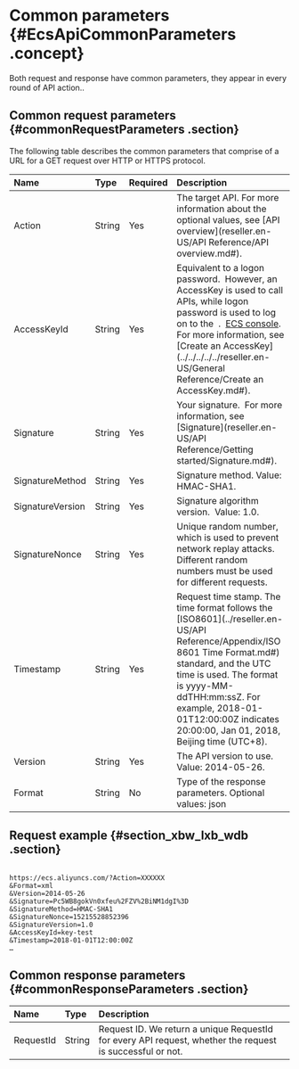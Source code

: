 # Common parameters {#EcsApiCommonParameters .concept}

Both request and response have common parameters, they appear in every round of API action..

## Common request parameters {#commonRequestParameters .section}

The following table describes the common parameters that comprise of a URL for a GET request over HTTP or HTTPS protocol.

|Name|Type|Required|Description|
|:---|:---|:-------|:----------|
|Action|String|Yes|The target API. For more information about the optional values, see [API overview](reseller.en-US/API Reference/API overview.md#).|
|AccessKeyId|String|Yes|Equivalent to a logon password.  However, an AccessKey is used to call APIs, while logon password is used to log on to the  .  [ECS console](https://partners-intl.console.aliyun.com/#/ecs). For more information, see [Create an AccessKey](../../../../../reseller.en-US/General Reference/Create an AccessKey.md#).|
|Signature|String|Yes|Your signature.  For more information, see [Signature](reseller.en-US/API Reference/Getting started/Signature.md#).|
|SignatureMethod|String|Yes|Signature method. Value: HMAC-SHA1.|
|SignatureVersion|String|Yes|Signature algorithm version.  Value: 1.0.|
|SignatureNonce|String|Yes|Unique random number, which is used to prevent network replay attacks. Different random numbers must be used for different requests.|
|Timestamp|String|Yes|Request time stamp. The time format follows the [ISO8601](../reseller.en-US/API Reference/Appendix/ISO 8601 Time Format.md#) standard, and the UTC time is used. The format is yyyy-MM-ddTHH:mm:ssZ. For example, 2018-01-01T12:00:00Z indicates 20:00:00, Jan 01, 2018, Beijing time \(UTC+8\).|
|Version|String|Yes|The API version to use. Value: 2014-05-26.|
|Format|String|No|Type of the response parameters. Optional values: json | xml. Default value: xml.|

## Request example {#section_xbw_lxb_wdb .section}

```

https://ecs.aliyuncs.com/?Action=XXXXXX
&Format=xml
&Version=2014-05-26
&Signature=Pc5WB8gokVn0xfeu%2FZV%2BiNM1dgI%3D
&SignatureMethod=HMAC-SHA1
&SignatureNonce=15215528852396
&SignatureVersion=1.0
&AccessKeyId=key-test
&Timestamp=2018-01-01T12:00:00Z
…
```

## Common response parameters {#commonResponseParameters .section}

|Name|Type|Description|
|:---|:---|:----------|
|RequestId|String|Request ID. We return a unique RequestId for every API request, whether the request is successful or not.|

